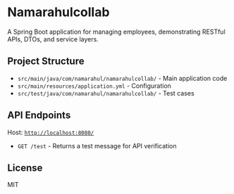 # Namarahulcollab

A Spring Boot application for managing employees, demonstrating RESTful APIs, DTOs, and service layers.

## Project Structure
- `src/main/java/com/namarahul/namarahulcollab/` - Main application code
- `src/main/resources/application.yml` - Configuration
- `src/test/java/com/namarahul/namarahulcollab/` - Test cases

## API Endpoints
Host: [`http://localhost:8080/`](http://localhost:8080/)
- `GET /test` - Returns a test message for API verification

## License
MIT
